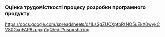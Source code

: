 ### Оцінка трудомісткості процесу розробки програмного продукту
https://docs.google.com/spreadsheets/d/1LsSgZUCXptbRsNO5uEkX0wykCV80GxqFAP8zppug1qQ/edit?usp=sharing
